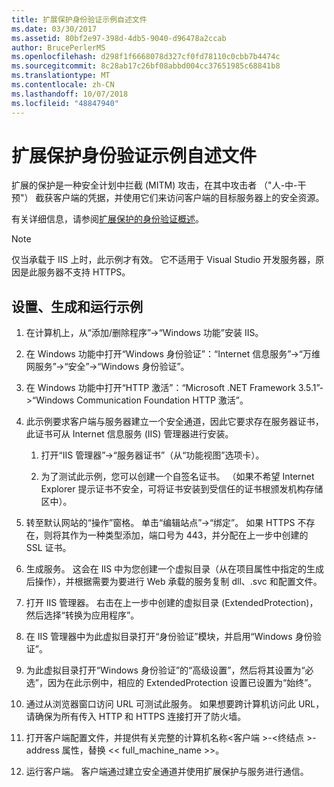 ```yaml
---
title: 扩展保护身份验证示例自述文件
ms.date: 03/30/2017
ms.assetid: 80bf2e97-398d-4db5-9040-d96478a2ccab
author: BrucePerlerMS
ms.openlocfilehash: d298f1f6668078d327cf0fd78110c0cbb7b4474c
ms.sourcegitcommit: 8c28ab17c26bf08abbd004cc37651985c68841b8
ms.translationtype: MT
ms.contentlocale: zh-CN
ms.lasthandoff: 10/07/2018
ms.locfileid: "48847940"
---
```

# <a name="readme-for-extended-protection-authentication-sample"></a>扩展保护身份验证示例自述文件
扩展的保护是一种安全计划中拦截 (MITM) 攻击，在其中攻击者 （"人-中-干预"） 截获客户端的凭据，并使用它们来访问客户端的目标服务器上的安全资源。  
  
 有关详细信息，请参阅[扩展保护的身份验证概述](../../../../docs/framework/wcf/feature-details/extended-protection-for-authentication-overview.md)。  
  
> [!NOTE]
>  仅当承载于 IIS 上时，此示例才有效。 它不适用于 Visual Studio 开发服务器，原因是此服务器不支持 HTTPS。  
  
## <a name="to-set-up-build-and-run-the-sample"></a>设置、生成和运行示例  
  
1.  在计算机上，从“添加/删除程序”->“Windows 功能”安装 IIS。  
  
2.  在 Windows 功能中打开“Windows 身份验证”：“Internet 信息服务”->“万维网服务”->“安全”->“Windows 身份验证”。  
  
3.  在 Windows 功能中打开“HTTP 激活”：“Microsoft .NET Framework 3.5.1”->“Windows Communication Foundation HTTP 激活”。  
  
4.  此示例要求客户端与服务器建立一个安全通道，因此它要求存在服务器证书，此证书可从 Internet 信息服务 (IIS) 管理器进行安装。  
  
    1.  打开“IIS 管理器”->“服务器证书”（从“功能视图”选项卡）。  
  
    2.  为了测试此示例，您可以创建一个自签名证书。 （如果不希望 Internet Explorer 提示证书不安全，可将证书安装到受信任的证书根颁发机构存储区中）。  
  
5.  转至默认网站的“操作”窗格。 单击“编辑站点”->“绑定”。 如果 HTTPS 不存在，则将其作为一种类型添加，端口号为 443，并分配在上一步中创建的 SSL 证书。  
  
6.  生成服务。 这会在 IIS 中为您创建一个虚拟目录（从在项目属性中指定的生成后操作），并根据需要为要进行 Web 承载的服务复制 dll、.svc 和配置文件。  
  
7.  打开 IIS 管理器。 右击在上一步中创建的虚拟目录 (ExtendedProtection)，然后选择“转换为应用程序”。  
  
8.  在 IIS 管理器中为此虚拟目录打开“身份验证”模块，并启用“Windows 身份验证”。  
  
9. 为此虚拟目录打开“Windows 身份验证”的“高级设置”，然后将其设置为“必选”，因为在此示例中，相应的 ExtendedProtection 设置已设置为“始终”。  
  
10. 通过从浏览器窗口访问 URL 可测试此服务。 如果想要跨计算机访问此 URL，请确保为所有传入 HTTP 和 HTTPS 连接打开了防火墙。  
  
11. 打开客户端配置文件，并提供有关完整的计算机名称\<客户端 >-\<终结点 >-address 属性，替换 << full_machine_name >>。  
  
12. 运行客户端。 客户端通过建立安全通道并使用扩展保护与服务进行通信。
